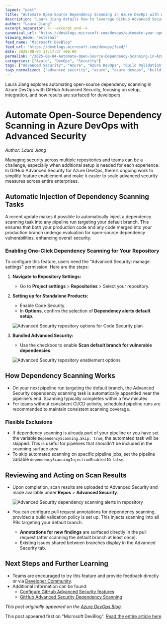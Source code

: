 ```yaml
---
layout: "post"
title: "Automate Open-Source Dependency Scanning in Azure DevOps with Advanced Security"
description: "Laura Jiang details how to leverage GitHub Advanced Security for Azure DevOps to automate injection of open-source dependency scanning tasks in pipelines. The blog guides users through setup, configuration options, and handling results, ensuring that vulnerable dependencies are flagged throughout the development life cycle."
author: "Laura Jiang"
excerpt_separator: <!--excerpt_end-->
canonical_url: "https://devblogs.microsoft.com/devops/automate-your-open-source-dependency-scanning-with-advanced-security/"
viewing_mode: "external"
feed_name: "Microsoft DevBlog"
feed_url: "https://devblogs.microsoft.com/devops/feed/"
date: 2025-08-04 17:17:37 +00:00
permalink: "/2025-08-04-Automate-Open-Source-Dependency-Scanning-in-Azure-DevOps-with-Advanced-Security.html"
categories: ["Azure", "DevOps", "Security"]
tags: ["Advanced Security", "Azure", "Azure DevOps", "Build Validation", "CI/CD", "Dependency Scanning", "DevOps", "DevOps Pipelines", "GitHub Advanced Security", "News", "Open Source", "Open Source Vulnerabilities", "Pipeline Automation", "Pull Request Annotations", "Repository Settings", "Security", "Security Alerts"]
tags_normalized: ["advanced security", "azure", "azure devops", "build validation", "ci slash cd", "dependency scanning", "devops", "devops pipelines", "github advanced security", "news", "open source", "open source vulnerabilities", "pipeline automation", "pull request annotations", "repository settings", "security", "security alerts"]
---
```


Laura Jiang explores automating open-source dependency scanning in Azure DevOps with GitHub Advanced Security, focusing on setup, integration, and how results are surfaced for developers.<!--excerpt_end-->

# Automate Open-Source Dependency Scanning in Azure DevOps with Advanced Security

*Author: Laura Jiang*

Managing security across multiple repositories and teams can be a challenge, especially when additional setup is needed for each experience. In GitHub Advanced Security for Azure DevOps, there’s ongoing work to simplify feature enablement and make it easier to scale advanced security measures across entire enterprises.

## Automatic Injection of Dependency Scanning Tasks

A recent update makes it possible to automatically inject a dependency scanning task into any pipeline run targeting your default branch. This ensures that both your production code and any code merged into your production branch undergo evaluation for open-source dependency vulnerabilities, enhancing overall security.

### Enabling One-Click Dependency Scanning for Your Repository

To configure this feature, users need the "Advanced Security: manage settings" permission. Here are the steps:

1. **Navigate to Repository Settings:**
   - Go to **Project settings** > **Repositories** > Select your repository.

2. **Setting up for Standalone Products:**
   - Enable Code Security.
   - In **Options**, confirm the selection of **Dependency alerts default setup**.
   
   ![Advanced Security repository options for Code Security plan](https://devblogs.microsoft.com/devops/wp-content/uploads/sites/6/2025/05/2025-05-28-15_48_55-advsec-repository-settings-code-security-options.png)

3. **Bundled Advanced Security:**
   - Use the checkbox to enable **Scan default branch for vulnerable dependencies**.
   
   ![Advanced Security repository enablement options](https://devblogs.microsoft.com/devops/wp-content/uploads/sites/6/2025/05/2025-02-24-14_20_55-Clipboard.png)

## How Dependency Scanning Works

- On your next pipeline run targeting the default branch, the Advanced Security dependency scanning task is automatically appended near the pipeline's end. Scanning typically completes within a few minutes.
- For teams without consistent CI/CD activity, scheduled pipeline runs are recommended to maintain consistent scanning coverage.

### Flexible Exclusions

- If dependency scanning is already part of your pipeline or you have set the variable `DependencyScanning.Skip: true`, the automated task will be skipped. This is useful for pipelines that shouldn't be included in the scanning surface area.
- To skip automated scanning on specific pipeline jobs, set the pipeline variable `dependencyScanningInjectionEnabled` to `false`.

## Reviewing and Acting on Scan Results

- Upon completion, scan results are uploaded to Advanced Security and made available under **Repos** > **Advanced Security**.

  ![Advanced Security dependency scanning alerts in repository](https://devblogs.microsoft.com/devops/wp-content/uploads/sites/6/2025/05/advsec-alerts-dependencies.png)

- You can configure pull request annotations for dependency scanning, provided a build validation policy is set up. This injects scanning into all PRs targeting your default branch.
  - **Annotations for new findings** are surfaced directly in the pull request (after scanning the default branch at least once).
  - Existing issues shared between branches display in the Advanced Security tab.

## Next Steps and Further Learning

- Teams are encouraged to try this feature and provide feedback directly or via [Developer Community](https://developercommunity.visualstudio.com/AzureDevOps).
- Additional information can be found:
  - [Configure GitHub Advanced Security features](https://learn.microsoft.com/azure/devops/repos/security/configure-github-advanced-security-features)
  - [GitHub Advanced Security Dependency Scanning](https://learn.microsoft.com/azure/devops/repos/security/github-advanced-security-dependency-scanning?view=azure-devops)

*This post originally appeared on the [Azure DevOps Blog](https://devblogs.microsoft.com/devops/automate-your-open-source-dependency-scanning-with-advanced-security/).*

This post appeared first on "Microsoft DevBlog". [Read the entire article here](https://devblogs.microsoft.com/devops/automate-your-open-source-dependency-scanning-with-advanced-security/)
